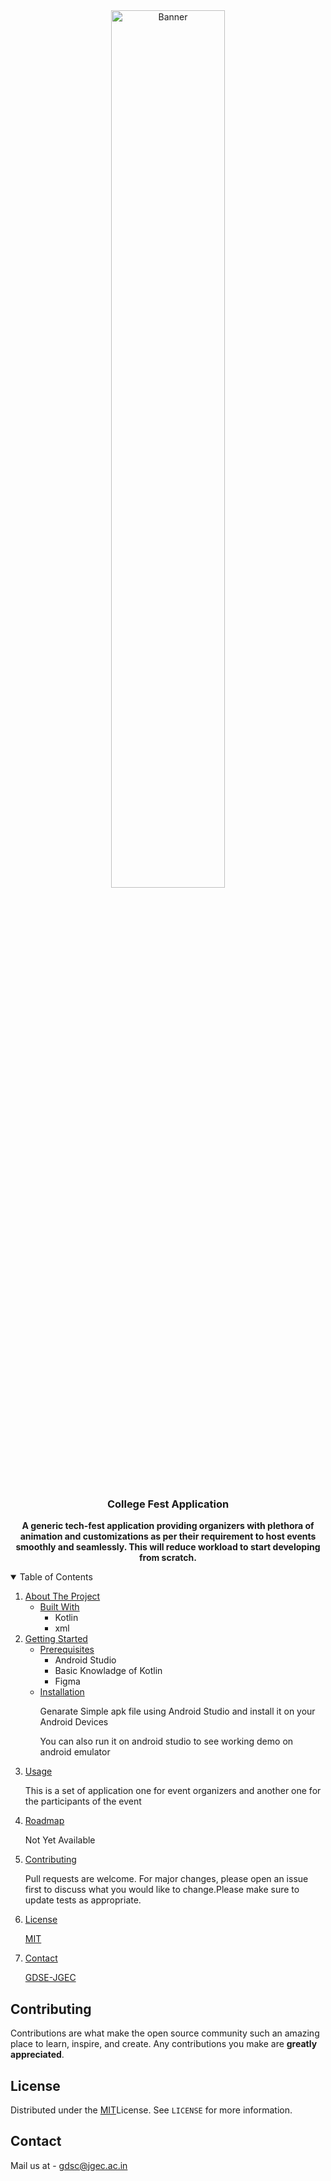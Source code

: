 <div align="center"><a href="https://hacktoberfest.digitalocean.com/"><img src="https://hacktoberfest.digitalocean.com/_nuxt/img/logo-hacktoberfest-full.f42e3b1.svg" alt="Banner" width="60%"/></a></div>

<!-- PROJECT LOGO -->
<br />
<p align="center">

  <h3 align="center">College Fest Application</h3>

  <p align="center">
    <b>A generic tech-fest application providing organizers with plethora of animation and customizations as per their requirement to host events smoothly and seamlessly. This will reduce workload to start developing from scratch.</b>
    <!--
    <br />
    <a href=""><strong>Explore the docs »</strong></a>
    <br />
    <br />
    <a href="">View Demo</a>
    ·
    <a href="">Report Bug</a>
    ·
    <a href="">Request Feature</a>-->
  </p>
</p>

<!-- TABLE OF CONTENTS -->
<details open="open">
  <summary>Table of Contents</summary>
  <ol>
    <li>
      <a href="#about-the-project">About The Project</a>
      <ul>
        <li><a href="#built-with">Built With</a>
            <ul>
                <li>Kotlin</li>
                <li>xml</li>
            </ul>
        </li>
      </ul>
    </li>
    <li>
      <a href="#getting-started">Getting Started</a>
      <ul>
        <li><a href="#prerequisites">Prerequisites</a>
            <ul>
                <li>Android Studio</li>
                <li>Basic Knowladge of Kotlin</li>
                <li>Figma</li>
            </ul>
        </li>
        <li><a href="#installation">Installation</a>
            <p>Genarate Simple apk file using Android Studio and install it on your Android Devices</p>
            <p>You can also run it on android studio to see working demo on android emulator</p>
        </li>
      </ul>
    </li>
    <li><a href="#usage">Usage</a>
        <p>This is a set of application one for event organizers and another one for the participants of the event</p>
    </li>
    <li><a href="#roadmap">Roadmap</a>
        <p>Not Yet Available</p>
    </li>
    <li><a href="#contributing">Contributing</a>
    <p>Pull requests are welcome. For major changes, please open an issue first to discuss what you would like to change.Please make sure to update tests as appropriate.</p></li>
    <li><a href="#license">License</a>
      <p><a href="https://choosealicense.com/licenses/mit/">MIT</a> </p></li>
    <li><a href="#contact">Contact</a>
      <p><a href="https://discord.gg/gmgqbHnv">GDSE-JGEC</a></p>
    </li>
  </ol>
</details>

<!--
<!-- ABOUT THE PROJECT -->



<!-- CONTRIBUTING -->

## Contributing

Contributions are what make the open source community such an amazing place to learn, inspire, and create. Any contributions you make are **greatly appreciated**.

<!-- LICENSE -->

## License

Distributed under the [MIT](https://choosealicense.com/licenses/mit/)License. See `LICENSE` for more information.

<!-- CONTACT -->

## Contact

Mail us at - gdsc@jgec.ac.in
